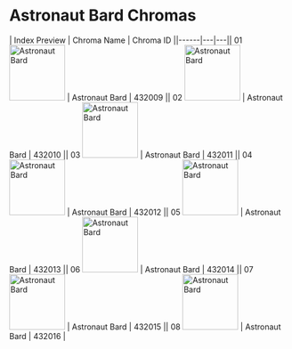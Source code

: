 # Astronaut Bard Chromas

| Index  Preview | Chroma Name | Chroma ID ||------|---|---|| 01  <img src='https://raw.communitydragon.org/latest/plugins/rcp-be-lol-game-data/global/default/v1/champion-chroma-images/432/432009.png' alt='Astronaut Bard' width='100'> | Astronaut Bard | 432009 || 02  <img src='https://raw.communitydragon.org/latest/plugins/rcp-be-lol-game-data/global/default/v1/champion-chroma-images/432/432010.png' alt='Astronaut Bard' width='100'> | Astronaut Bard | 432010 || 03  <img src='https://raw.communitydragon.org/latest/plugins/rcp-be-lol-game-data/global/default/v1/champion-chroma-images/432/432011.png' alt='Astronaut Bard' width='100'> | Astronaut Bard | 432011 || 04  <img src='https://raw.communitydragon.org/latest/plugins/rcp-be-lol-game-data/global/default/v1/champion-chroma-images/432/432012.png' alt='Astronaut Bard' width='100'> | Astronaut Bard | 432012 || 05  <img src='https://raw.communitydragon.org/latest/plugins/rcp-be-lol-game-data/global/default/v1/champion-chroma-images/432/432013.png' alt='Astronaut Bard' width='100'> | Astronaut Bard | 432013 || 06  <img src='https://raw.communitydragon.org/latest/plugins/rcp-be-lol-game-data/global/default/v1/champion-chroma-images/432/432014.png' alt='Astronaut Bard' width='100'> | Astronaut Bard | 432014 || 07  <img src='https://raw.communitydragon.org/latest/plugins/rcp-be-lol-game-data/global/default/v1/champion-chroma-images/432/432015.png' alt='Astronaut Bard' width='100'> | Astronaut Bard | 432015 || 08  <img src='https://raw.communitydragon.org/latest/plugins/rcp-be-lol-game-data/global/default/v1/champion-chroma-images/432/432016.png' alt='Astronaut Bard' width='100'> | Astronaut Bard | 432016 |